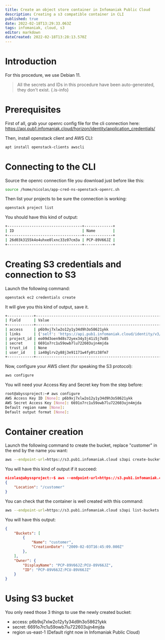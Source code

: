 ```yaml
---
title: Create an object store container in Infomaniak Public Cloud
description: Creating a s3 compatible container in CLI
published: true
date: 2022-02-18T13:29:33.063Z
tags: infomaniak, cloud, s3
editor: markdown
dateCreated: 2022-02-18T13:28:13.570Z
---
```


# Introduction
For this procedure, we use Debian 11.

> All the secrets and IDs in this procedure have been auto-generated, they don't exist.
{.is-info}


# Prerequisites
First of all, grab your openrc config file for the cli connection here: https://api.pub1.infomaniak.cloud/horizon/identity/application_credentials/

Then, install openstack client and AWS CLI:

```bash
apt install openstack-clients awscli
```


# Connecting to the CLI

Source the openrc connection file you download just before like this:

```bash
source /home/nicolas/app-cred-ns-openstack-openrc.sh
```
Then list your projects to be sure the connection is working:

```bash
openstack project list
```
You should have this kind of output:

```bash
+----------------------------------+-------------+
| ID                               | Name        |
+----------------------------------+-------------+
| 26d03k3155k4o4uhxe0lxnc33z07cm3a | PCP-89V66JZ |
+----------------------------------+-------------+
```

# Creating S3 credentials and connection to S3

Launch the following command:

```bash
openstack ec2 credentials create
```

It will give you this kind of output, save it.

```bash
+------------+------------------------------------------------------------------------------------------------------------------------------------------------------+
| Field      | Value                                                                                                                                                |
+------------+------------------------------------------------------------------------------------------------------------------------------------------------------+
| access     | p6b9xj7xlw2o12y1y34d9h3o58621ykk                                                                                                                     |
| links      | {'self': 'https://api.pub1.infomaniak.cloud/identity/v3/users/ia40glrv2y88j3e91171w4fy0tz38fm7/credentials/OS-EC2/p6b9xj7xlw2o12y1y34d9h3o58621ykk'} |
| project_id | eo09d3oen9d8s72yex34y3j41i5j7o85                                                                                                                     |
| secret     | 6691o7rc1u59owb7lu722603ujn4mjda                                                                                                                     |
| trust_id   | None                                                                                                                                                 |
| user_id    | ia40glrv2y88j3e91171w4fy0tz38fm7                                                                                                                     |
+------------+------------------------------------------------------------------------------------------------------------------------------------------------------+
```

Now, configure your AWS client (for speaking the S3 protocol):
```bash
aws configure
```

You will need your Access Key and Secret key from the step before:

```bash
root@abyssproject:~# aws configure
AWS Access Key ID [None]: p6b9xj7xlw2o12y1y34d9h3o58621ykk
AWS Secret Access Key [None]: 6691o7rc1u59owb7lu722603ujn4mjda
Default region name [None]:
Default output format [None]:
```

# Container creation
Launch the following command to create the bucket, replace "customer" in the end by the name you want:

```bash
aws --endpoint-url=https://s3.pub1.infomaniak.cloud s3api create-bucket --bucket customer
```

You will have this kind of output if it succeed:
```json
nicolas@abyssproject:~$ aws --endpoint-url=https://s3.pub1.infomaniak.cloud s3api create-bucket --bucket customer
{
    "Location": "/customer"
}
```

You can check that the container is well created with this command:

```bash
aws --endpoint-url=https://s3.pub1.infomaniak.cloud s3api list-buckets
```

You will have this output:
```json
{
    "Buckets": [
        {
            "Name": "customer",
            "CreationDate": "2009-02-03T16:45:09.000Z"
        },
    ],
    "Owner": {
        "DisplayName": "PCP-89V66JZ:PCU-89V66JZ",
        "ID": "PCP-89V66JZ:PCU-89V66JZ"
    }
}
```

# Using S3 bucket

You only need those 3 things to use the newly created bucket:

- access: p6b9xj7xlw2o12y1y34d9h3o58621ykk                                                         
- secret: 6691o7rc1u59owb7lu722603ujn4mjda
- region us-east-1  (Default right now in Infomaniak Public Cloud)
